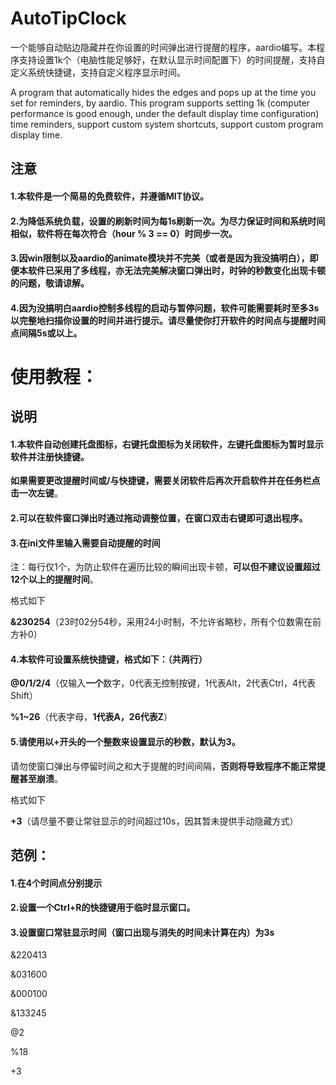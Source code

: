 # AutoTipClock
一个能够自动贴边隐藏并在你设置的时间弹出进行提醒的程序，aardio编写。本程序支持设置1k个（电脑性能足够好，在默认显示时间配置下）的时间提醒，支持自定义系统快捷键，支持自定义程序显示时间。

A program that automatically hides the edges and pops up at the time you set for reminders, by aardio. This program supports setting 1k (computer performance is good enough, under the default display time configuration) time reminders, support custom system shortcuts, support custom program display time.

## 注意
#### 1.本软件是一个简易的免费软件，并遵循MIT协议。

#### 2.为降低系统负载，设置的刷新时间为每1s刷新一次。为尽力保证时间和系统时间相似，软件将在每次符合（hour % 3 == 0）时同步一次。

#### 3.因win限制以及aardio的animate模块并不完美（或者是因为我没搞明白），即便本软件已采用了多线程，亦无法完美解决窗口弹出时，时钟的秒数变化出现卡顿的问题，敬请谅解。

#### 4.因为没搞明白aardio控制多线程的启动与暂停问题，软件可能需要耗时至多3s以完整地扫描你设置的时间并进行提示。请尽量使你打开软件的时间点与提醒时间点间隔5s或以上。

# 使用教程：
## 说明
#### 1.本软件自动创建托盘图标，右键托盘图标为关闭软件，**左键托盘图标为暂时显示软件并注册快捷键**。

**如果需要更改提醒时间或/与快捷键，需要关闭软件后再次开启软件并在任务栏点击一次左键**。

#### 2.可以在软件窗口弹出时通过拖动调整位置，**在窗口双击右键即可退出程序**。

#### 3.在ini文件里输入需要自动提醒的时间

注：每行仅1个，为防止软件在遍历比较的瞬间出现卡顿，**可以但不建议设置超过12个以上的提醒时间**。

格式如下

**&230254**（23时02分54秒，采用24小时制，不允许省略秒，所有个位数需在前方补0）

#### 4.本软件可设置系统快捷键，格式如下：（共两行）

**@0/1/2/4**（仅输入**一个**数字，0代表无控制按键，1代表Alt，2代表Ctrl，4代表Shift）

**%1~26**（代表字母，**1代表A，26代表Z**）

#### 5.请使用**以+开头的一个整数**来设置显示的秒数，**默认为3**。

请勿使窗口弹出与停留时间之和大于提醒的时间间隔，**否则将导致程序不能正常提醒甚至崩溃**。

格式如下

**+3**（请尽量不要让常驻显示的时间超过10s，因其暂未提供手动隐藏方式）

## 范例：
#### 1.在4个时间点分别提示
#### 2.设置一个Ctrl+R的快捷键用于临时显示窗口。
#### 3.设置窗口常驻显示时间（窗口出现与消失的时间未计算在内）为3s
&220413

&031600

&000100

&133245

@2

%18

+3
